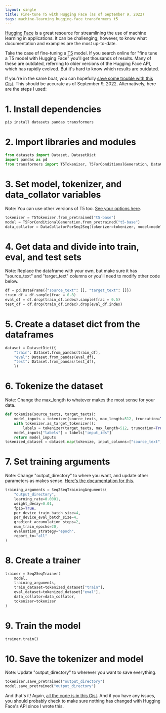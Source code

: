 ```yaml
---
layout: single
title: Fine-tune T5 with Hugging Face (as of September 9, 2022)
tags: machine-learning hugging-face transformers t5
---
```


[Hugging Face](https://huggingface.co/) is a great resource for streamlining the use of machine learning in applications. It can be challenging, however, to know what documentation and examples are the most up-to-date. 

Take the case of fine-tuning a [T5](https://ai.googleblog.com/2020/02/exploring-transfer-learning-with-t5.html) model. If you search online for "fine tune a T5 model with Hugging Face" you'll get thousands of results. Many of these are outdated, referring to older versions of the Hugging Face API, which has rapidly evolved. But it's hard to know which results are outdated.

If you're in the same boat, you can hopefully [save some trouble with this Gist](https://gist.github.com/simonmesmith/0334cef17d06d23ca5fa50c78a956d57). This should be accurate as of September 9, 2022. Alternatively, here are the steps I used:

# 1. Install dependencies

```console
pip install datasets pandas transformers
```

# 2. Import libraries and modules

```python
from datasets import Dataset, DatasetDict
import pandas as pd
from transformers import T5Tokenizer, T5ForConditionalGeneration, DataCollatorForSeq2Seq, Seq2SeqTrainingArguments, Seq2SeqTrainer
```

# 3. Set model, tokenizer, and data_collator variables

Note: You can use other versions of T5 too. [See your options here](https://huggingface.co/docs/transformers/model_doc/t5).

```python
tokenizer = T5Tokenizer.from_pretrained("t5-base")
model = T5ForConditionalGeneration.from_pretrained("t5-base")
data_collator = DataCollatorForSeq2Seq(tokenizer=tokenizer, model=model)
```

# 4. Get data and divide into train, eval, and test sets

Note: Replace the dataframe with your own, but make sure it has "source_text" and "target_text" columns or you'll need to modify other code below.

```python
df = pd.DataFrame({"source_text": [], "target_text": []}) 
train_df = df.sample(frac = 0.8)
eval_df = df.drop(train_df.index).sample(frac = 0.5)
test_df = df.drop(train_df.index).drop(eval_df.index)
```

# 5. Create a dataset dict from the dataframes

```python
dataset = DatasetDict({
    "train": Dataset.from_pandas(train_df),
    "eval": Dataset.from_pandas(eval_df),
    "test": Dataset.from_pandas(test_df),
    })
```

# 6. Tokenize the dataset

Note: Change the max_length to whatever makes the most sense for your data.

```python
def tokenize(source_texts, target_texts):
    model_inputs = tokenizer(source_texts, max_length=512, truncation=True)
    with tokenizer.as_target_tokenizer():
        labels = tokenizer(target_texts, max_length=512, truncation=True)
    model_inputs["labels"] = labels["input_ids"]
    return model_inputs
tokenized_dataset = dataset.map(tokenize, input_columns=["source_text", "target_text"], remove_columns=["source_text", "target_text"])
```

# 7. Set training arguments

Note: Change "output_directory" to where you want, and update other parameters as makes sense. [Here's the documentation for this](https://huggingface.co/docs/transformers/v4.21.3/en/main_classes/trainer#transformers.TrainingArguments).

```python
training_arguments = Seq2SeqTrainingArguments(
    "output_directory",
    learning_rate=0.0001,
    weight_decay=0.01,
    fp16=True,
    per_device_train_batch_size=4,
    per_device_eval_batch_size=4,
    gradient_accumulation_steps=2,
    num_train_epochs=20,    
    evaluation_strategy="epoch",
    report_to="all"
)
```

# 8. Create a trainer

```python
trainer = Seq2SeqTrainer(
    model,
    training_arguments,
    train_dataset=tokenized_dataset["train"],
    eval_dataset=tokenized_dataset["eval"],
    data_collator=data_collator,
    tokenizer=tokenizer
)
```

# 9. Train the model

```python
trainer.train()
```

# 10. Save the tokenizer and model

Note: Update "output_directory" to wherever you want to save everything.

```python
tokenizer.save_pretrained("output_directory")
model.save_pretrained("output_directory")
```

And that's it! Again, [all the code is in this Gist](https://gist.github.com/simonmesmith/0334cef17d06d23ca5fa50c78a956d57). And if you have any issues, you should probably check to make sure nothing has changed with Hugging Face's API since I wrote this.